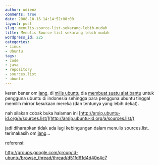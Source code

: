 ```yaml
---
author: udienz
comments: true
date: 2008-10-16 14:14:52+00:00
layout: post
slug: menulis-source-list-sekarang-lebih-mudah
title: Menulis Source list sekarang lebih mudah
wordpress_id: 225
categories:
- Linux
- Ubuntu
tags:
- code
- java
- repository
- sources.list
- ubuntu
---
```


keren bener om [iang](http://fajran.web.id), di [milis ubuntu](http://groups.google.com/group/id-ubuntu/browse_thread/thread/d51fd61d4d40e4c7) dia [membuat suatu alat bantu](http://arsip.ubuntu-id.org/a/sources.list/) untuk pengguna ubuntu di indonesia sehingga para pengguna ubuntu tinggal memilih mirror kesukaan mereka (dan tentunya yang lebih dekat).

nah silakan cobak buka halaman ini [http://arsip.ubuntu-id.org/a/sources.list/](http://arsip.ubuntu-id.org/a/sources.list/)

jadi diharapkan tidak ada lagi kebingungan dalam menulis sources.list. terimakasih om [iang](http://fajran.web.id)...

referensi:

http://groups.google.com/group/id-ubuntu/browse_thread/thread/d51fd61d4d40e4c7
